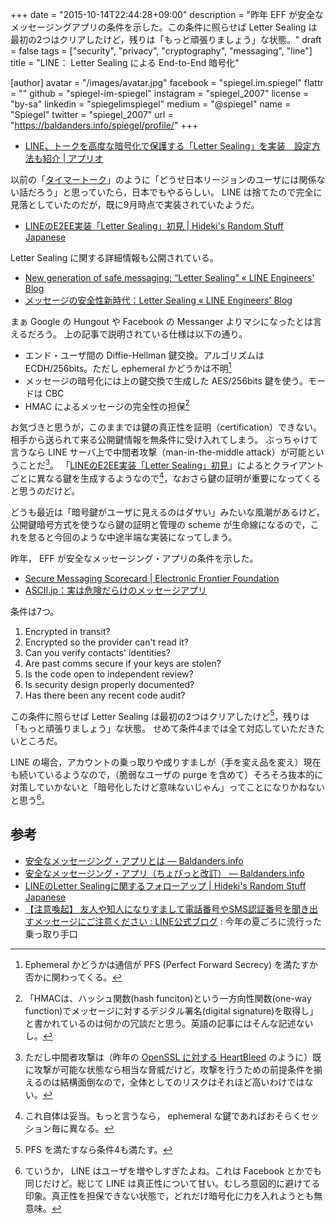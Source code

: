 +++
date = "2015-10-14T22:44:28+09:00"
description = "昨年 EFF が安全なメッセージングアプリの条件を示した。この条件に照らせば Letter Sealing は最初の2つはクリアしたけど，残りは「もっと頑張りましょう」な状態。"
draft = false
tags = ["security", "privacy", "cryptography", "messaging", "line"]
title = "LINE： Letter Sealing による End-to-End 暗号化"

[author]
  avatar = "/images/avatar.jpg"
  facebook = "spiegel.im.spiegel"
  flattr = ""
  github = "spiegel-im-spiegel"
  instagram = "spiegel_2007"
  license = "by-sa"
  linkedin = "spiegelimspiegel"
  medium = "@spiegel"
  name = "Spiegel"
  twitter = "spiegel_2007"
  url = "https://baldanders.info/spiegel/profile/"
+++

- [LINE、トークを高度な暗号化で保護する「Letter Sealing」を実装　設定方法も紹介 | アプリオ](http://appllio.com/how-to-set-line-letter-sealing)

以前の「[タイマートーク](http://ja.hideki.hclippr.com/2014/08/01/line%E3%81%AE%E3%82%BF%E3%82%A4%E3%83%9E%E3%83%BC%E3%83%88%E3%83%BC%E3%82%AF%E3%81%A7%E6%80%9D%E3%81%86%E3%81%93%E3%81%A8/)」のように「どうせ日本リージョンのユーザには関係ない話だろう」と思っていたら，日本でもやるらしい。
LINE は捨てたので完全に見落としていたのだが，既に9月時点で実装されていたようだ。

- [LINEのE2EE実装「Letter Sealing」初見 | Hideki's Random Stuff Japanese](http://ja.hideki.hclippr.com/2015/09/01/line%E3%81%AEe2ee%E5%AE%9F%E8%A3%85%E3%80%8Cletter-sealing%E3%80%8D%E5%88%9D%E8%A6%8B/)

Letter Sealing に関する詳細情報も公開されている。

- [New generation of safe messaging: “Letter Sealing” « LINE Engineers' Blog](http://developers.linecorp.com/blog/?p=3679)
- [メッセージの安全性新時代：Letter Sealing « LINE Engineers' Blog](http://developers.linecorp.com/blog/ja/?p=3591)

まぁ Google の Hungout や Facebook の Messanger よりマシになったとは言えるだろう。
上の記事で説明されている仕様は以下の通り。

- エンド・ユーザ間の Diffie-Hellman 鍵交換。アルゴリズムは ECDH/256bits。ただし ephemeral かどうかは不明[^0]
- メッセージの暗号化には上の鍵交換で生成した AES/256bits 鍵を使う。モードは CBC
- HMAC によるメッセージの完全性の担保[^1]

[^0]: Ephemeral かどうかは通信が PFS (Perfect Forward Secrecy) を満たすか否かに関わってくる。
[^1]: 「HMACは、ハッシュ関数(hash funciton)という一方向性関数(one-way function)でメッセージに対するデジタル署名(digital signature)を取得し」と書かれているのは何かの冗談だと思う。英語の記事にはそんな記述ないし。

お気づきと思うが，このままでは鍵の真正性を証明（certification）できない。
相手から送られて来る公開鍵情報を無条件に受け入れてしまう。
ぶっちゃけて言うなら LINE サーバ上で中間者攻撃（man-in-the-middle attack）が可能ということだ[^a]。
「[LINEのE2EE実装「Letter Sealing」初見](http://ja.hideki.hclippr.com/2015/09/01/line%E3%81%AEe2ee%E5%AE%9F%E8%A3%85%E3%80%8Cletter-sealing%E3%80%8D%E5%88%9D%E8%A6%8B/)」によるとクライアントごとに異なる鍵を生成するようなので[^b]，なおさら鍵の証明が重要になってくると思うのだけど。

[^a]: ただし中間者攻撃は（昨年の [OpenSSL に対する HeartBleed](https://baldanders.info/spiegel/log2/000682.shtml) のように）既に攻撃が可能な状態なら相当な脅威だけど，攻撃を行うための前提条件を揃えるのは結構面倒なので，全体としてのリスクはそれほど高いわけではない。
[^b]: これ自体は妥当。もっと言うなら， ephemeral な鍵であればおそらくセッション毎に異なる。

どうも最近は「暗号鍵がユーザに見えるのはダサい」みたいな風潮があるけど，公開鍵暗号方式を使うなら鍵の証明と管理の scheme が生命線になるので，これを怠ると今回のような中途半端な実装になってしまう。

昨年， EFF が安全なメッセージング・アプリの条件を示した。

- [Secure Messaging Scorecard | Electronic Frontier Foundation](https://www.eff.org/secure-messaging-scorecard)
- [ASCII.jp：実は危険だらけのメッセージアプリ](http://ascii.jp/elem/000/000/958/958626/)

条件は7つ。

1. Encrypted in transit?
2. Encrypted so the provider can't read it?
3. Can you verify contacts' identities?
4. Are past comms secure if your keys are stolen?
5. Is the code open to independent review?
6. Is security design properly documented?
7. Has there been any recent code audit?

この条件に照らせば Letter Sealing は最初の2つはクリアしたけど[^c]，残りは「もっと頑張りましょう」な状態。
せめて条件4までは全て対応していただきたいところだ。

LINE の場合，アカウントの乗っ取りや成りすましが（手を変え品を変え）現在も続いているようなので，（脆弱なユーザの purge を含めて）そろそろ抜本的に対策していかないと「暗号化したけど意味ないじゃん」ってことになりかねないと思う[^d]。

[^c]: PFS を満たすなら条件4も満たす。
[^d]: ていうか， LINE はユーザを増やしすぎたよね。これは Facebook とかでも同じだけど。総じて LINE は真正性について甘い。むしろ意図的に避けてる印象。真正性を担保できない状態で，どれだけ暗号化に力を入れようとも無意味。

## 参考

- [安全なメッセージング・アプリとは — Baldanders.info](https://baldanders.info/spiegel/log2/000782.shtml)
- [安全なメッセージング・アプリ（ちょびっと改訂） — Baldanders.info](https://baldanders.info/spiegel/log2/000800.shtml)
- [LINEのLetter Sealingに関するフォローアップ | Hideki's Random Stuff Japanese](http://ja.hideki.hclippr.com/2015/10/14/line%E3%81%AEletter-sealing%E3%81%AB%E9%96%A2%E3%81%99%E3%82%8B%E3%83%95%E3%82%A9%E3%83%AD%E3%83%BC%E3%82%A2%E3%83%83%E3%83%97/)
- [【注意喚起】 友人や知人になりすまして電話番号やSMS認証番号を聞き出すメッセージにご注意ください : LINE公式ブログ](http://official-blog.line.me/ja/archives/39021529.html) : 今年の夏ごろに流行った乗っ取り手口
